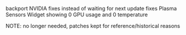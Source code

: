 backport NVIDIA fixes instead of waiting for next update
fixes Plasma Sensors Widget showing 0 GPU usage and 0 temperature

NOTE: no longer needed, patches kept for reference/historical reasons
